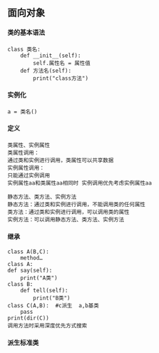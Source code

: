 ## 面向对象
#### 类的基本语法
    class 类名:
        def __init__(self):
            self.属性名 = 属性值
        def 方法名(self):
            print("class方法")
#### 实例化
    a = 类名()

#### 定义
    类属性、实例属性
    类属性调用：
    通过类和实例进行调用，类属性可以共享数据
    实例属性调用：
    只能通过实例调用
    实例属性aa和类属性aa相同时 实例调用优先考虑实例属性aa
            
    静态方法、类方法、实例方法
    静态方法：通过类和实例进行调用，不能调用类的任何属性
    类方法：通过类和实例进行调用，可以调用类的属性
    实例方法：可以调用静态方法、类方法、实例方法
    
#### 继承
    class A(B,C):
        method…
    class A:
    def say(self):
        print("A类")
    class B:
        def tell(self):
            print("B类")   
    class C(A,B):  #c派生  a,b基类
        pass  
    print(dir(C))
    调用方法时采用深度优先方式搜索
    
 #### 派生标准类